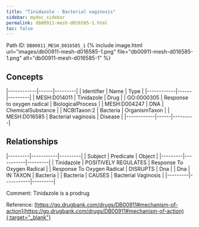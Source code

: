 ```yaml
---
title: "Tinidazole - Bacterial vaginosis"
sidebar: mydoc_sidebar
permalink: db00911-mesh-d016585-1.html
toc: false 
---
```



Path ID: `DB00911_MESH_D016585_1`
{% include image.html url="images/db00911-mesh-d016585-1.png" file="db00911-mesh-d016585-1.png" alt="db00911-mesh-d016585-1" %}

## Concepts

|------------|------|---------|
| Identifier | Name | Type    |
|------------|------|---------|
| MESH:D014011 | Tinidazole | Drug |
| GO:0000305 | Response to oxygen radical | BiologicalProcess |
| MESH:D004247 | DNA | ChemicalSubstance |
| NCBITaxon:2 | Bacteria | OrganismTaxon |
| MESH:D016585 | Bacterial vaginosis | Disease |
|------------|------|---------|

## Relationships

|---------|-----------|---------|
| Subject | Predicate | Object  |
|---------|-----------|---------|
| Tinidazole | POSITIVELY REGULATES | Response To Oxygen Radical |
| Response To Oxygen Radical | DISRUPTS | Dna |
| Dna | IN TAXON | Bacteria |
| Bacteria | CAUSES | Bacterial Vaginosis |
|---------|-----------|---------|

Comment: Tinidazole is a prodrug

Reference: [https://go.drugbank.com/drugs/DB00911#mechanism-of-action](https://go.drugbank.com/drugs/DB00911#mechanism-of-action){:target="_blank"}